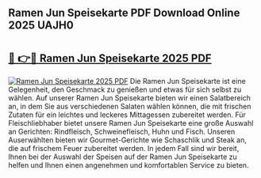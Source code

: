 ## Ramen Jun Speisekarte PDF Download Online 2025 UAJH0

# <h2><a href="http://gcbxol.nevu.top/?p=Ramen+Jun+Speisekarte">🔗 👉🔴 Ramen Jun Speisekarte 2025 PDF</a></h2>

[![Ramen Jun Speisekarte 2025 PDF](https://i.imgur.com/dBaPXMq.png)](http://gcbxol.nevu.top/?p=Ramen+Jun+Speisekarte)
Die Ramen Jun Speisekarte ist eine Gelegenheit, den Geschmack zu genießen und etwas für sich selbst zu wählen. Auf unserer Ramen Jun Speisekarte bieten wir einen Salatbereich an, in dem Sie aus verschiedenen Salaten wählen können, die mit frischen Zutaten für ein leichtes und leckeres Mittagessen zubereitet werden. Für Fleischliebhaber bietet unsere Ramen Jun Speisekarte eine große Auswahl an Gerichten: Rindfleisch, Schweinefleisch, Huhn und Fisch. Unseren Auserwählten bieten wir Gourmet-Gerichte wie Schaschlik und Steak an, die auf frischem Feuer zubereitet werden. In jedem Fall sind wir bereit, Ihnen bei der Auswahl der Speisen auf der Ramen Jun Speisekarte zu helfen und Ihnen einen angenehmen und komfortablen Service zu bieten.
